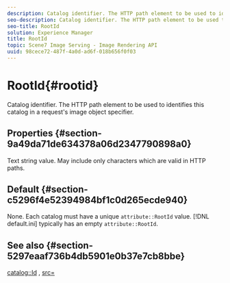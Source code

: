 ```yaml
---
description: Catalog identifier. The HTTP path element to be used to identifies this catalog in a request's image object specifier.
seo-description: Catalog identifier. The HTTP path element to be used to identifies this catalog in a request's image object specifier.
seo-title: RootId
solution: Experience Manager
title: RootId
topic: Scene7 Image Serving - Image Rendering API
uuid: 98cece72-487f-4a0d-ad6f-018b656f0f03
---
```


# RootId{#rootid}

Catalog identifier. The HTTP path element to be used to identifies this catalog in a request's image object specifier.

## Properties {#section-9a49da71de634378a06d2347790898a0}

Text string value. May include only characters which are valid in HTTP paths.

## Default {#section-c5296f4e52394984bf1c0d265ecde940}

None. Each catalog must have a unique `attribute::RootId` value. [!DNL default.ini] typically has an empty `attribute::RootId`.

## See also {#section-5297eaaf736b4db5901e0b37e7cb8bbe}

[catalog::Id](/help/aem-is-ir-api/is-api/image-catalog/image-serving-api-ref/c-image-catalog-reference/c-image-svg-data-reference/c-image-data-reference/r-id-cat.md) , [src=](../../../../../is-api/http-ref/image-serving-api-ref/c-http-protocol-reference/c-command-reference/r-src.md#reference-f6506637778c4c69bf106a7924a91ab1) 
